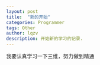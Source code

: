 ```yaml
---
layout: post
title:  "新的开始"
categories: Programmer
tags: Other
author: lqzv
description: 开始新的学习的记录.
---
```


我要认真学习一下三维，努力做到精通